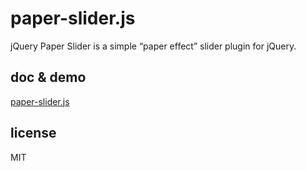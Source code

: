 # paper-slider.js

jQuery Paper Slider is a simple “paper effect” slider plugin for jQuery.

## doc & demo

<a href="http://html5beta.com/paper-slider/">paper-slider.js</a>

## license

MIT